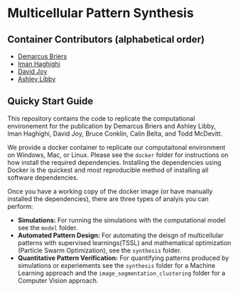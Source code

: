 # Multicellular Pattern Synthesis

## Container Contributors (alphabetical order)
- [Demarcus Briers](https://github.com/dmarcbriers)
- [Iman Haghighi](https://github.com/imanh10)
- [David Joy](https://github.com/david-a-joy)
- [Ashley Libby](https://github.com/arglibby1650G)

## Quicky Start Guide
This repository contains the code to replicate the computational environement for the publication by Demarcus Briers and Ashley Libby, Iman Haghighi, David Joy, Bruce Conklin, Calin Belta, and Todd McDevitt.

We provide a docker container to replicate our computaitonal environment on Windows, Mac, or Linux. Please see the `docker` folder for instructions on how install the required dependencies. Installing the dependencies using Docker is the quickest and most reproducible method of installing all software dependencies.

Once you have a working copy of the docker image (or have manually installed the dependencies), there are three types of analyis you can perform:
* **Simulations:** For running the simulations with the computational model see the `model` folder.
* **Automated Pattern Design:** For automating the deisgn of multicellular patterns with supervised learnings(TSSL) and mathematical optimization (Particle Swarm Optimization), see the `synthesis` folder. 
* **Quantitative Pattern Verification:** For quantifying patterns produced by simulations or experiements see the `synthesis` folder for a Machine Learning approach and the `image_segmentation_clustering` folder for a Computer Vision approach.
